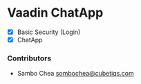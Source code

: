 # Vaadin ChatApp

- [x] Basic Security (Login)
- [x] ChatApp

### Contributors

- Sambo Chea <sombochea@cubetiqs.com>